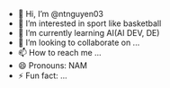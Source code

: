 - 👋 Hi, I’m @ntnguyen03
- 👀 I’m interested in sport like basketball
- 🌱 I’m currently learning AI(AI DEV, DE)
- 💞️ I’m looking to collaborate on ...
- 📫 How to reach me ...
- 😄 Pronouns: NAM
- ⚡ Fun fact: ...

<!---
ntnguyen03/ntnguyen03 is a ✨ special ✨ repository because its `README.md` (this file) appears on your GitHub profile.
You can click the Preview link to take a look at your changes.
--->
